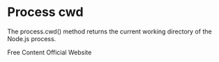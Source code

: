# Process cwd

The process.cwd() method returns the current working directory of the Node.js process.

<ResourceGroupTitle>Free Content</ResourceGroupTitle>
<BadgeLink colorScheme='blue' badgeText='Read' href='https://nodejs.org/api/process.html#processcwd'>Official Website</BadgeLink>